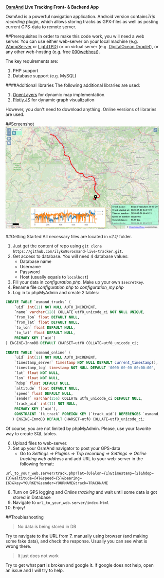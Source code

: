 **[OsmAnd](https://github.com/osmandapp/Osmand) Live Tracking Front- & Backend App**

OsmAnd is a powerful navigation application. Android version contains*Trip recording* plugin, which allows storing tracks as GPX-files as well as posting current GPS-data to remote server.

##Prerequisites
In order to make this code work, you will need a web server. You can use either web-server on your local machine (e.g. [WampServer](http://www.wampserver.com/en/) or [LightTPD](https://www.lighttpd.net/)) or on virtual server (e.g. [DigitalOcean Droplet](https://www.digitalocean.com/)), or any other web-hosting (e.g. free [000webhost](https://www.000webhost.com/)).

The key requirements are:
1. PHP support
2. Database support (e.g. MySQL)

####Additional libraries
The following additional libraries are used:
1. [OpenLayers](https://openlayers.org/) for dynamic map implementation.
2. [Plotly.JS](https://plotly.com/javascript/) for dynamic graph visualization

However, you don't need to download anything. Online versions of libraries are used.

##Screenshot
![](img/screenshot.jpg)

##Getting Started
All necessary files are located in *v2.1/* folder.
1. Just get the content of repo using `git clone https://github.com/ilyko96/osmand-live-tracker.git`.
2. Get access to database. You will need 4 database values:
    * Database name
    * Username
    * Password
    * Host (usually equals to `localhost`)
3. Fill your data in *configuration.php*. Make up your own `$secretKey`.
4. Rename file *configuration.php* to *configuration_my.php*
4. Log in to phpMyAdmin and create 2 tables:
```sql
CREATE TABLE `osmand_tracks` (
    `uid` int(11) NOT NULL AUTO_INCREMENT,
    `name` varchar(128) COLLATE utf8_unicode_ci NOT NULL UNIQUE,
    `from_lon` float DEFAULT NULL,
    `from_lat` float DEFAULT NULL,
    `to_lon` float DEFAULT NULL,
    `to_lat` float DEFAULT NULL,
    PRIMARY KEY (`uid`)
) ENGINE=InnoDB DEFAULT CHARSET=utf8 COLLATE=utf8_unicode_ci;
```
```sql
CREATE TABLE `osmand_online` (
    `uid` int(11) NOT NULL AUTO_INCREMENT,
    `timestamp_server` timestamp NOT NULL DEFAULT current_timestamp(),
    `timestamp_log` timestamp NOT NULL DEFAULT '0000-00-00 00:00:00',
    `lat` float NOT NULL,
    `lon` float NOT NULL,
    `hdop` float DEFAULT NULL,
    `altitude` float DEFAULT NULL,
    `speed` float DEFAULT NULL,
    `sender` varchar(256) COLLATE utf8_unicode_ci DEFAULT NULL,
    `track_uid` int(11) NOT NULL,
    PRIMARY KEY (`uid`),
    CONSTRAINT `fk_track` FOREIGN KEY (`track_uid`) REFERENCES `osmand_tracks` (`uid`)
   ) ENGINE=InnoDB DEFAULT CHARSET=utf8 COLLATE=utf8_unicode_ci;
```
Of course, you are not limited by phpMyAdmin. Please, use your favorite way to create SQL tables.

6. Upload files to web-server.
7. Set up your OsmAnd navigator to post your GPS-data
    * Go to *Settings => Plugins => Trip recording => Settings => Online tracking web address* and add URL to your web-server in the following format: 
```
url_to_your_web.server/track.php?lat={0}&lon={1}&timestamp={2}&hdop={3}&altitude={4}&speed={5}&bearing={6}&key=YOURKEY&sender=YOURNAME&track=TRACKNAME
```
8. Turn on GPS logging and *Online tracking* and wait until some data is got stored in Database
9. Navigate to `url_to_your_web.server/index.html`
10. Enjoy!

##Troubleshooting
> No data is being stored in DB

Try to navigate to the URL from 7. manually using browser (and making some fake data), and check the response. Usually you can see what is wrong there.

> It just does not work

Try to get what part is broken and google it. If google does not help, open an issue and I will try to help. 
